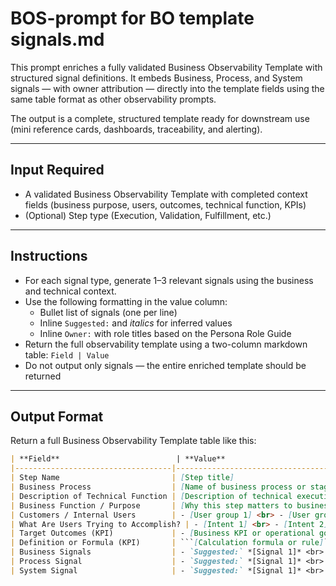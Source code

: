 # BOS-prompt for BO template signals.md

This prompt enriches a fully validated Business Observability Template with structured signal definitions. It embeds Business, Process, and System signals — with owner attribution — directly into the template fields using the same table format as other observability prompts.

The output is a complete, structured template ready for downstream use (mini reference cards, dashboards, traceability, and alerting).

---

## Input Required

- A validated Business Observability Template with completed context fields (business purpose, users, outcomes, technical function, KPIs)
- (Optional) Step type (Execution, Validation, Fulfillment, etc.)

---

## Instructions

- For each signal type, generate 1–3 relevant signals using the business and technical context.
- Use the following formatting in the value column:
  - Bullet list of signals (one per line)
  - Inline `Suggested:` and *italics* for inferred values
  - Inline `Owner:` with role titles based on the Persona Role Guide
- Return the full observability template using a two-column markdown table: `Field | Value`
- Do not output only signals — the entire enriched template should be returned

---

## Output Format

Return a full Business Observability Template table like this:

```markdown
| **Field**                          | **Value**                                                                                         |
|-----------------------------------|----------------------------------------------------------------------------------------------------|
| Step Name                         | [Step title]                                                                                      |
| Business Process                  | [Name of business process or stage]                                                               |
| Description of Technical Function | [Description of technical execution, logic, inputs, or systems involved]                         |
| Business Function / Purpose       | [Why this step matters to business or customer outcomes]                                          |
| Customers / Internal Users        | - [User group 1] <br> - [User group 2]                                                            |
| What Are Users Trying to Accomplish? | - [Intent 1] <br> - [Intent 2]                                                                  |
| Target Outcomes (KPI)             | - [Business KPI or operational goal]                                                              |
| Definition or Formula (KPI)       | ```[Calculation formula or rule]```                                                               |
| Business Signals                  | - `Suggested:` *[Signal 1]* <br> - `Suggested:` *[Signal 2]* <br> `Owner:` Product Owner          |
| Process Signal                    | - `Suggested:` *[Signal 1]* <br> - `Suggested:` *[Signal 2]* <br> `Owner:` Application Developer  |
| System Signal                     | - `Suggested:` *[Signal 1]* <br> - `Suggested:` *[Signal 2]* <br> - `Suggested:` *[Signal 3]* <br> `Owner:` Platform SRE |
